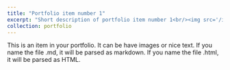 ```yaml
---
title: "Portfolio item number 1"
excerpt: "Short description of portfolio item number 1<br/><img src='/images/500x300.png'>"
collection: portfolio 
---
```


This is an item in your portfolio. It can be have images or nice text. If you name the file .md, it will be parsed as markdown. If you name the file .html, it will be parsed as HTML. 
